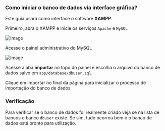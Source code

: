 ### Como iniciar o banco de dados via interface gráfica?

Este guia usará como interface o software **XAMPP**.

Primeiro, abra o XAMPP e inicie os serviços `Apache` e `MySQL`

![image](https://github.com/user-attachments/assets/9fa5a363-3ffd-481d-85c0-246f623fc449)

Acesse o painel administrativo do MySQL

![image](https://github.com/user-attachments/assets/d2f55e89-68b9-4ccd-ae42-7272a29afd4f)

Acesse a aba **importar** no topo do painel e escolha o arquivo do banco de dados salvo em `app/database/dbuser.sql`.

Clique em importar no final da página para inicializar o processo de importação do banco de dados

### Verificação

Para verificar se o banco de dados foi realmente criado veja se na lista de bancos o banco `dbuser` existe. Se sim, tudo ocorreu bem e o banco de dados está pronto para utilização.
